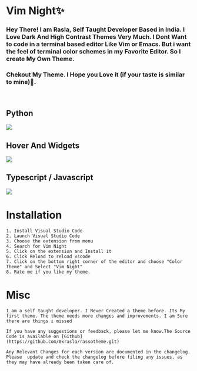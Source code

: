 # Vim Night✨

### Hey There! I am Rasla, Self Taught Developer Based in India. I Love Dark And High Contrast Themes Very Much. I Dont Want to code in a terminal based editor Like Vim or Emacs. But i want the feel of terminal color schemes in my Favorite Editor. So I create My Own Theme.

### Chekout My Theme. I Hope you Love it (if your taste is similar to mine)🫠.

<br/>

## Python

<img src="./img/1.png">

## Hover And Widgets

<img src="./img/2.png">

## Typescript / Javascript

<img src="./img/3.png">

# Installation

    1. Install Visual Studio Code
    2. Launch Visual Studio Code
    3. Choose the extension from menu
    4. Search for Vim Night
    5. Click on the extension and Install it
    6. Click Reload to reload vscode
    7. Click on the bottom right corner of the editor and choose "Color Theme" and Select "Vim Night"
    8. Rate me if you like my theme.

# Misc

    I am a self taught developer. I Never Created a theme before. Its My first theme. The theme needs more changes and improvements. I am Sure there are things i missed

    If you have any suggestions or feedback, please let me know.The Source Code is available on [Github](https://github.com/0xrasla/rassotheme.git)

    Any Relevant Changes for each version are documented in the changelog.
    Please  update and check the changelog before filing any issues, as they may have already been taken care of.
